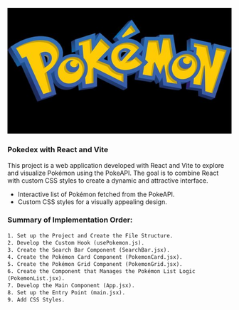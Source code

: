 ![Poké Ball](./src/images/vector-pokemon.jpg)

### Pokedex with React and Vite

This project is a web application developed with React and Vite to explore and visualize Pokémon using the PokeAPI. The goal is to combine React with custom CSS styles to create a dynamic and attractive interface.

- Interactive list of Pokémon fetched from the PokeAPI.
- Custom CSS styles for a visually appealing design.

### Summary of Implementation Order:

    1. Set up the Project and Create the File Structure.
    2. Develop the Custom Hook (usePokemon.js).
    3. Create the Search Bar Component (SearchBar.jsx).
    4. Create the Pokémon Card Component (PokemonCard.jsx).
    5. Create the Pokémon Grid Component (PokemonGrid.jsx).
    6. Create the Component that Manages the Pokémon List Logic (PokemonList.jsx).
    7. Develop the Main Component (App.jsx).
    8. Set up the Entry Point (main.jsx).
    9. Add CSS Styles.
